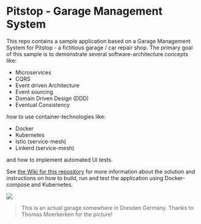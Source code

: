# Pitstop - Garage Management System
This repo contains a sample application based on a Garage Management System for Pitstop - a fictitious garage / car repair shop. The primary goal of this sample is to demonstrate several software-architecture concepts like:  
* Microservices  
* CQRS  
* Event driven Architecture  
* Event sourcing  
* Domain Driven Design (DDD)  
* Eventual Consistency  

how to use container-technologies like:

* Docker
* Kubernetes
* Istio (service-mesh)
* Linkerd (service-mesh)

and how to implement automated UI tests.

See [the Wiki for this repository](https://github.com/EdwinVW/pitstop/wiki "Pitstop Wiki") for more information about the solution and instructions on how to build, run and test the application using Docker-compose and Kubernetes.

![](pitstop-garage.png)

> This is an actual garage somewhere in Dresden Germany. Thanks to Thomas Moerkerken for the picture!
